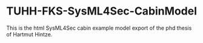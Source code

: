 # TUHH-FKS-SysML4Sec-CabinModel
This is the html SysML4Sec cabin example model export of the phd thesis of Hartmut Hintze.
